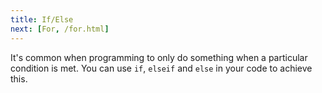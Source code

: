```yaml
---
title: If/Else
next: [For, /for.html]
---
```


It's common when programming to only do something when a particular condition is met. You can use `if`, `elseif` and `else` in your code to achieve this.

```php

```
